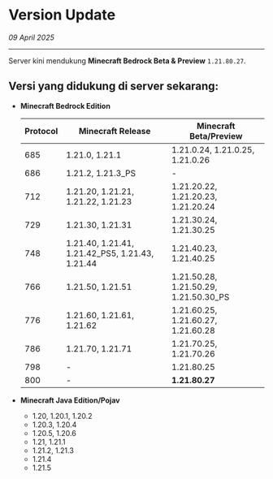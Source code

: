 # Version Update

_09 April 2025_

---
Server kini mendukung **Minecraft Bedrock Beta & Preview** `1.21.80.27`.

## Versi yang didukung di server sekarang:

* **Minecraft Bedrock Edition**

  | Protocol | Minecraft Release                               | Minecraft Beta/Preview                |
  |----------|-------------------------------------------------|---------------------------------------|
  | 685      | 1.21.0, 1.21.1                                  | 1.21.0.24, 1.21.0.25, 1.21.0.26       |
  | 686      | 1.21.2, 1.21.3_PS                               | -                                     |
  | 712      | 1.21.20, 1.21.21, 1.21.22, 1.21.23              | 1.21.20.22, 1.21.20.23, 1.21.20.24    |
  | 729      | 1.21.30, 1.21.31                                | 1.21.30.24, 1.21.30.25                |
  | 748      | 1.21.40, 1.21.41, 1.21.42_PS5, 1.21.43, 1.21.44 | 1.21.40.23, 1.21.40.25                |
  | 766      | 1.21.50, 1.21.51                                | 1.21.50.28, 1.21.50.29, 1.21.50.30_PS |
  | 776      | 1.21.60, 1.21.61, 1.21.62                       | 1.21.60.25, 1.21.60.27, 1.21.60.28    |
  | 786      | 1.21.70, 1.21.71                                | 1.21.70.25, 1.21.70.26                |
  | 798      | -                                               | 1.21.80.25                            |
  | 800      | -                                               | **1.21.80.27**                        |
* **Minecraft Java Edition/Pojav**
  - 1.20, 1.20.1, 1.20.2
  - 1.20.3, 1.20.4
  - 1.20.5, 1.20.6
  - 1.21, 1.21.1
  - 1.21.2, 1.21.3
  - 1.21.4
  - 1.21.5